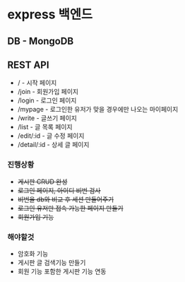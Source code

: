 # express 백엔드

## DB - MongoDB

## REST API

-   / - 시작 페이지
-   /join - 회원가입 페이지
-   /login - 로그인 페이지
-   /mypage - 로그인한 유저가 맞을 경우에만 나오는 마이페이지
-   /write - 글쓰기 페이지
-   /list - 글 목록 페이지
-   /edit/:id - 글 수정 페이지
-   /detail/:id - 상세 글 페이지

### 진행상황

-   ~~게시판 CRUD 완성~~
-   ~~로그인 페이지, 아이디 비번 검사~~
-   ~~비번을 db와 비교 후 세션 만들어주기~~
-   ~~로그인 유저만 접속 가능한 페이지 만들기~~
-   ~~회원가입 기능~~

### 해야할것

-   암호화 기능
-   게시판 글 검색기능 만들기
-   회원 기능 포함한 게시판 기능 연동
